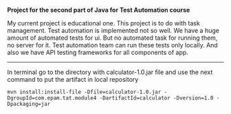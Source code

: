 **Project for the second part of Java for Test Automation course**


My current project is educational one. This project is to do with task management. Test automation is implemented not so well. We have a huge amount of automated tests for ui. But  no automated task for running them, no server for it. Test automation team can run these tests only locally. And also we have API testing frameworks for all components of app.

-----------------------

In terminal go to the directory with calculator-1.0.jar file and use the next command to put the artifact in local 
repository

`mvn install:install-file -Dfile=calculator-1.0.jar -DgroupId=com.epam.tat.module4 -DartifactId=calculator -Dversion=1.0 -Dpackaging=jar
`